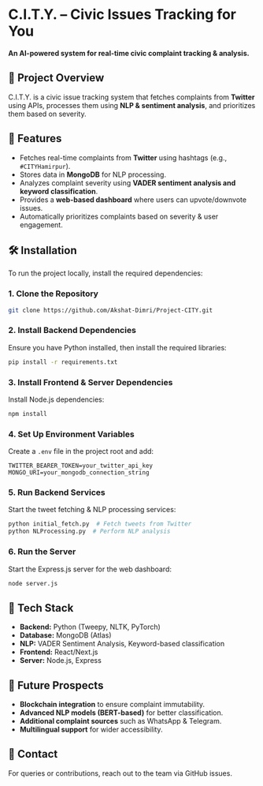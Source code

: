 # C.I.T.Y. – Civic Issues Tracking for You

**An AI-powered system for real-time civic complaint tracking & analysis.**

## 🚀 Project Overview
C.I.T.Y. is a civic issue tracking system that fetches complaints from **Twitter** using APIs, processes them using **NLP & sentiment analysis**, and prioritizes them based on severity.

## 📌 Features
- Fetches real-time complaints from **Twitter** using hashtags (e.g., `#CITYHamirpur`).
- Stores data in **MongoDB** for NLP processing.
- Analyzes complaint severity using **VADER sentiment analysis and keyword classification**.
- Provides a **web-based dashboard** where users can upvote/downvote issues.
- Automatically prioritizes complaints based on severity & user engagement.

## 🛠️ Installation
To run the project locally, install the required dependencies:

### 1. Clone the Repository
```sh
git clone https://github.com/Akshat-Dimri/Project-CITY.git

```

### 2. Install Backend Dependencies
Ensure you have Python installed, then install the required libraries:
```sh
pip install -r requirements.txt
```

### 3. Install Frontend & Server Dependencies
Install Node.js dependencies:
```sh
npm install
```

### 4. Set Up Environment Variables
Create a `.env` file in the project root and add:
```
TWITTER_BEARER_TOKEN=your_twitter_api_key
MONGO_URI=your_mongodb_connection_string
```

### 5. Run Backend Services
Start the tweet fetching & NLP processing services:
```sh
python initial_fetch.py  # Fetch tweets from Twitter
python NLProcessing.py  # Perform NLP analysis
```

### 6. Run the Server
Start the Express.js server for the web dashboard:
```sh
node server.js
```

## 🔮 Tech Stack
- **Backend:** Python (Tweepy, NLTK, PyTorch)
- **Database:** MongoDB (Atlas)
- **NLP:** VADER Sentiment Analysis, Keyword-based classification
- **Frontend:** React/Next.js
- **Server:** Node.js, Express

## 🔮 Future Prospects
- **Blockchain integration** to ensure complaint immutability.
- **Advanced NLP models (BERT-based)** for better classification.
- **Additional complaint sources** such as WhatsApp & Telegram.
- **Multilingual support** for wider accessibility.

## 📢 Contact
For queries or contributions, reach out to the team via GitHub issues.

